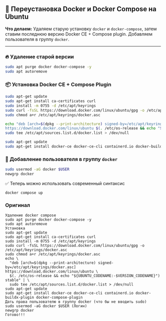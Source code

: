 ## 🐳 Переустановка Docker и Docker Compose на Ubuntu

**Что делаем:**
Удаляем старую установку `docker` и `docker-compose`, затем ставим последнюю версию Docker CE + Compose plugin. Добавляем пользователя в группу `docker`.

---

### 🔥 Удаление старой версии

```bash
sudo apt purge docker docker-compose -y
sudo apt autoremove
```

### 📦 Установка Docker CE + Compose Plugin

```bash
sudo apt-get update
sudo apt-get install ca-certificates curl
sudo install -m 0755 -d /etc/apt/keyrings
sudo curl -fsSL https://download.docker.com/linux/ubuntu/gpg -o /etc/apt/keyrings/docker.asc
sudo chmod a+r /etc/apt/keyrings/docker.asc

echo "deb [arch=$(dpkg --print-architecture) signed-by=/etc/apt/keyrings/docker.asc] \
https://download.docker.com/linux/ubuntu $(. /etc/os-release && echo "${UBUNTU_CODENAME:-$VERSION_CODENAME}") stable" | \
sudo tee /etc/apt/sources.list.d/docker.list > /dev/null

sudo apt-get update
sudo apt-get install docker-ce docker-ce-cli containerd.io docker-buildx-plugin docker-compose-plugin
```

### 👤 Добавление пользователя в группу `docker`

```bash
sudo usermod -aG docker $USER
newgrp docker
```

✅ Теперь можно использовать современный синтаксис
```
docker compose up
```

### Оригинал
```
Удаление docker compose
sudo apt purge docker docker-compose -y
sudo apt autoremove
Установка
sudo apt-get update
sudo apt-get install ca-certificates curl
sudo install -m 0755 -d /etc/apt/keyrings
sudo curl -fsSL https://download.docker.com/linux/ubuntu/gpg -o /etc/apt/keyrings/docker.asc
sudo chmod a+r /etc/apt/keyrings/docker.asc
echo \
  "deb [arch=$(dpkg --print-architecture) signed-by=/etc/apt/keyrings/docker.asc] https://download.docker.com/linux/ubuntu \
  $(. /etc/os-release && echo "${UBUNTU_CODENAME:-$VERSION_CODENAME}") stable" | \
  sudo tee /etc/apt/sources.list.d/docker.list > /dev/null
sudo apt-get update
sudo apt-get install docker-ce docker-ce-cli containerd.io docker-buildx-plugin docker-compose-plugin
Дать права пользователю в группу docker (что бы не вводить sudo)
sudo usermod -aG docker $USER (Логин)
newgrp docker
Готово!!!
```
